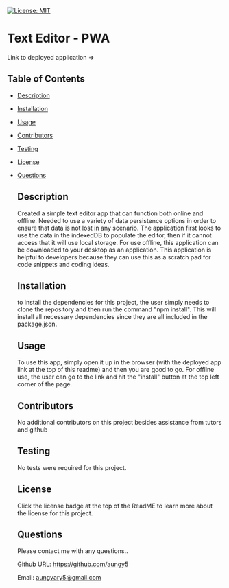 [![License: MIT](https://img.shields.io/badge/License-MIT-blue.svg)](https://opensource.org/licenses/MIT)

  # Text Editor - PWA
  
  Link to deployed application => 
  
  ## Table of Contents
- [Description](#description)

- [Installation](#installation)

- [Usage](#usage)

- [Contributors](#contributors)

- [Testing](#testing)

- [License](#license)

- [Questions](#questions)

  ## Description
  Created a simple text editor app that can function both online and offline. Needed to use a variety of data persistence options in order to ensure that data is not lost in any scenario. 
  The application first looks to use the data in the indexedDB to populate the editor, then if it cannot access that it will use local storage. For use offline, this application can be downloaded to your desktop as an application.
  This application is helpful to developers because they can use this as a scratch pad for code snippets and coding ideas. 
  
 
  
  ## Installation
  to install the dependencies for this project, the user simply needs to clone the repository and then run the command "npm install". This will install all necessary dependencies since they are all included in the package.json. 

  ## Usage
  To use this app, simply open it up in the browser (with the deployed app link at the top of this readme) and then you are good to go. For offline use, the user can go to the link and hit the "install" button at the top left corner of the page. 

  ## Contributors
  No additional contributors on this project besides assistance from tutors and github 

  ## Testing
  No tests were required for this project. 

  ## License
  Click the license badge at the top of the ReadME to learn more about the license for this project. 

  ## Questions

  Please contact me with any questions.. 

  Github URL: https://github.com/aungy5

  Email: aungvary5@gmail.com
